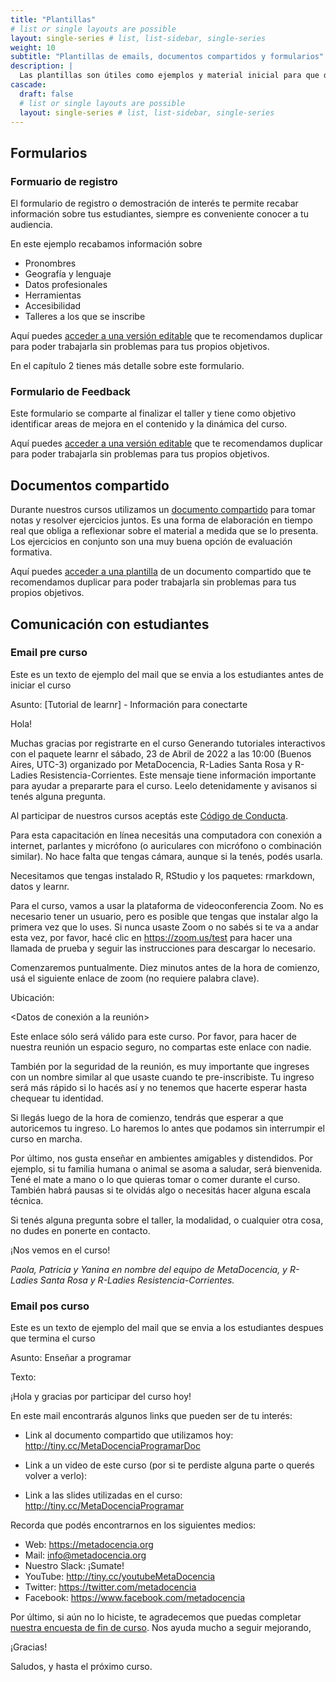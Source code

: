 ```yaml
---
title: "Plantillas"
# list or single layouts are possible
layout: single-series # list, list-sidebar, single-series
weight: 10
subtitle: "Plantillas de emails, documentos compartidos y formularios"
description: |
  Las plantillas son útiles como ejemplos y material inicial para que desarrolles tus propios textos, formularios y documentos.
cascade:
  draft: false
  # list or single layouts are possible
  layout: single-series # list, list-sidebar, single-series
---
```



## Formularios

### Formuario de registro

El formulario de registro o demostración de interés te permite recabar información sobre tus estudiantes, siempre es conveniente conocer a tu audiencia.

En este ejemplo recabamos información sobre

* Pronombres
* Geografía y lenguaje
* Datos profesionales 
* Herramientas
* Accesibilidad
* Talleres a los que se inscribe

Aquí puedes [acceder a una versión editable](https://docs.google.com/forms/d/15M8mqLG_qj6FSvqqzc4l0bnwJ1Q0JNqLSSLnMtYbxOs/edit) que te recomendamos duplicar para poder trabajarla sin problemas para tus propios objetivos.

En el capítulo 2 tienes más detalle sobre este formulario.

### Formulario de Feedback

Este formulario se comparte al finalizar el taller y tiene como objetivo identificar areas de mejora en el contenido y la dinámica del curso.

Aquí puedes [acceder a una versión editable](https://docs.google.com/forms/d/1Z7F-gEwIT3Wokj8g65TcU5rzrFHzQsjtmKBQmqUaEnE/edit) que te recomendamos duplicar para poder trabajarla sin problemas para tus propios objetivos.

## Documentos compartido

Durante nuestros cursos utilizamos un [documento compartido](https://teachtogether.tech/es/index.html#s:classroom-notetaking) para tomar notas y resolver ejercicios juntos.  Es una forma de elaboración en tiempo real que obliga a reflexionar sobre el material a medida que se lo presenta.  Los ejercicios en conjunto son una muy buena opción de evaluación formativa.

Aquí puedes [acceder a una plantilla](https://docs.google.com/document/d/1sPvRezzh3y1kJh171mjhbe5krmIi_QNoOs1LPOBp2bE/edit) de un documento compartido que te recomendamos duplicar para poder trabajarla sin problemas para tus propios objetivos.


## Comunicación con estudiantes

### Email pre curso

Este es un texto de ejemplo del mail que se envia a los estudiantes antes de iniciar el curso

Asunto: [Tutorial de learnr] - Información para conectarte


Hola!

Muchas gracias por registrarte en el curso Generando tutoriales interactivos con el paquete learnr el sábado, 23 de Abril de 2022 a las 10:00 (Buenos Aires, UTC-3) organizado por MetaDocencia, R-Ladies Santa Rosa y R-Ladies Resistencia-Corrientes. Este mensaje tiene información importante para ayudar a prepararte para el curso. Leelo detenidamente y avisanos si tenés alguna pregunta.

Al participar de nuestros cursos aceptás este [Código de Conducta](https://www.metadocencia.org/cdc).

Para esta capacitación en línea necesitás una computadora con conexión a internet, parlantes y micrófono (o auriculares con micrófono o combinación similar). No hace falta que tengas cámara, aunque si la tenés, podés usarla.

Necesitamos que tengas instalado R, RStudio y los paquetes: rmarkdown, datos y learnr.

Para el curso, vamos a usar la plataforma de videoconferencia Zoom. No es necesario tener un usuario, pero es posible que tengas que instalar algo la primera vez que lo uses. Si nunca usaste Zoom o no sabés si te va a andar esta vez, por favor, hacé clic en https://zoom.us/test para hacer una llamada de prueba y seguir las instrucciones para descargar lo necesario.

Comenzaremos puntualmente. Diez minutos antes de la hora de comienzo, usá el siguiente enlace de zoom (no requiere palabra clave).

Ubicación:

<Datos de conexión a la reunión>


Este enlace sólo será válido para este curso. Por favor, para hacer de nuestra reunión un espacio seguro, no compartas este enlace con nadie.

También por la seguridad de la reunión, es muy importante que ingreses con un nombre similar al que usaste cuando te pre-inscribiste. Tu ingreso será más rápido si lo hacés así y no tenemos que hacerte esperar hasta chequear tu identidad.

Si llegás luego de la hora de comienzo, tendrás que esperar a que autoricemos tu ingreso. Lo haremos lo antes que podamos sin interrumpir el curso en marcha.

Por último, nos gusta enseñar en ambientes amigables y distendidos. Por ejemplo, si tu familia humana o animal se asoma a saludar, será bienvenida. Tené el mate a mano o lo que quieras tomar o comer durante el curso. También habrá pausas si te olvidás algo o necesitás hacer alguna escala técnica.

Si tenés alguna pregunta sobre el taller, la modalidad, o cualquier otra cosa, no dudes en ponerte en contacto.

¡Nos vemos en el curso!

_Paola, Patricia y Yanina en nombre del equipo de MetaDocencia, y R-Ladies Santa Rosa y R-Ladies Resistencia-Corrientes._

### Email pos curso

Este es un texto de ejemplo del mail que se envia a los estudiantes despues que termina el curso


Asunto: Enseñar a programar

Texto:

¡Hola y gracias por participar del curso hoy!

En este mail encontrarás algunos links que pueden ser de tu interés:

* Link al documento compartido que utilizamos hoy: http://tiny.cc/MetaDocenciaProgramarDoc 

* Link a un video de este curso (por si te perdiste alguna parte o querés volver a verlo):

* Link a las slides utilizadas en el curso: http://tiny.cc/MetaDocenciaProgramar 


Recorda que podés encontrarnos en los siguientes medios:

* Web: https://metadocencia.org
* Mail: info@metadocencia.org
* Nuestro Slack: ¡Sumate!
* YouTube: http://tiny.cc/youtubeMetaDocencia
* Twitter: https://twitter.com/metadocencia
* Facebook: https://www.facebook.com/metadocencia

Por último, si aún no lo hiciste, te agradecemos que puedas completar [nuestra encuesta de fin de curso](). Nos ayuda mucho a seguir mejorando, 

¡Gracias!

Saludos, y hasta el próximo curso.

